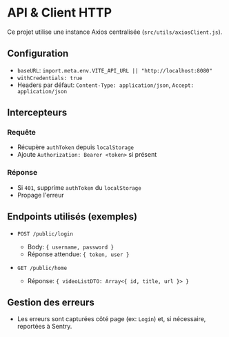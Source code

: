 # API & Client HTTP

Ce projet utilise une instance Axios centralisée (`src/utils/axiosClient.js`).

## Configuration

- `baseURL`: `import.meta.env.VITE_API_URL || "http://localhost:8080"`
- `withCredentials: true`
- Headers par défaut: `Content-Type: application/json`, `Accept: application/json`

## Intercepteurs

### Requête

- Récupère `authToken` depuis `localStorage`
- Ajoute `Authorization: Bearer <token>` si présent

### Réponse

- Si `401`, supprime `authToken` du `localStorage`
- Propage l'erreur

## Endpoints utilisés (exemples)

- `POST /public/login`

  - Body: `{ username, password }`
  - Réponse attendue: `{ token, user }`

- `GET /public/home`
  - Réponse: `{ videoListDTO: Array<{ id, title, url }> }`

## Gestion des erreurs

- Les erreurs sont capturées côté page (ex: `Login`) et, si nécessaire, reportées à Sentry.
